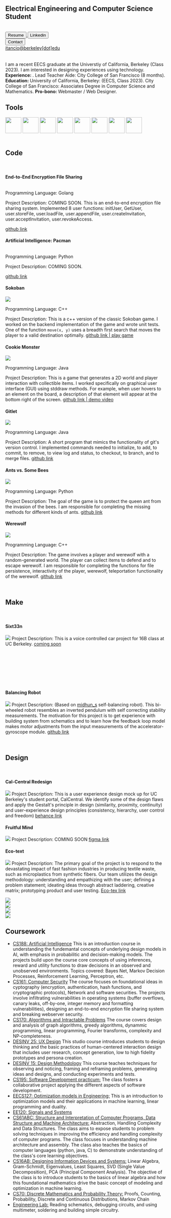 <link type="text/css" rel="stylesheet" href="main.css" />

<br>
<h2 id="Top"> Electrical Engineering and Computer Science Student</h2>
<br>

<div class="menu">
  <a href="Resume10_IrvinTancioco-1.pdf" target="_blank">
    <button class="glow-on-hover glow" type="button">Resume</button>
  </a>
 
  <a href="https://www.linkedin.com/in/irvintancioco/" target="_blank">
    <button class="glow-on-hover glow" type="button">Linkedin</button>
  </a>
  
  <a href="" class="regular">
    <div class="show"><button class="glow-on-hover glow" type="button">Contact</button></div>
    <div class="hide">itancio@berkeley[dot]edu</div>
  </a>
  
</div>

<br>
<br>

<span>
I am a recent EECS graduate at the Universtiy of California, Berkeley (Class 2023). I am interested in designing experiences using technology. 
<strong> Experience: </strong>. 
 Lead Teacher Aide: City College of San Francisco (8 months).
<strong>Education: </strong>
University of California, Berkeley: (EECS, Class 2023).
City College of San Francisco: Associates Degree in Computer Science and Mathematics.
<strong> Pro-bono: </strong>
Webmaster / Web Designer.
</span>

<br>


<!-- Tools -->
<h2 id="Tools"> Tools </h2>

<img src="img/python.png" width = "50">
<img src="img/java.png" width = "50">
<img src="img/cplusplus.png" width = "50">
<img src="img/jupyter.png" width = "50">
<img src="img/photoshop.png" width = "50">
<img src="img/illustrator.png" width = "50">
<img src="img/dreamweaver.png" width = "50">
<img src="img/wordpress.png" width = "50">

<br>
<br>

<!-- Programming Section -->
<h2 id="Code"> Code </h2>
<br>

<div class="gallery">
    <div class="border-round"> 
    <h4> End-to-End Encryption File Sharing</h4>
    <p><img class="side" src="">
       <div class="cell"> Programming Language: Golang </div>
    </p>
    <p>Project Description: COMING SOON. This is an end-to-end encryption file sharing system. Implemented 8 user functions: initUser, GetUser, user.storeFile, user.loadFile, user.appendFile, user.createInvitation, user.acceptInvitation, user.revokeAccess. </p>
    <a href="" target="_blank"> github link </a>
   </p>
  </div>
  
  <div class="gallery">
    <div class="border-round"> 
    <h4> Artificial Intelligence: Pacman</h4>
    <p><img class="side" src="">
       <div class="cell"> Programming Language: Python </div>
    </p>
    <p>Project Description: COMING SOON. </p>
    <a href="" target="_blank"> github link </a>
   </p>
  </div>
  
  
  <div class="border-round"> 
    <h4> Sokoban</h4>
    <p><img class="side" src="img/sokoban.png">
       <div class="cell"> Programming Language: C++ </div>
    </p>
    <p>Project Description: This is a c++ version of the classic Sokoban game. I worked on the backend implementation of the game and wrote unit tests. One of the function <code>move(x, y)</code> uses a breadth first search that moves the player to a valid destination optimally.
    <a href="https://github.com/itancio/cs195-project" target="_blank"> github link </a>
    <a href="https://itancio.github.io/sokoban/" target="_blank">  |   play game </a>
   </p>
  </div>
  
  <div class="border-round" margin=20 width=10>
    <h4> Cookie Monster </h4>
    <p><img class="side" src="img/cookiemonster.png">
       <div class="cell"> Programming Language: Java </div>
    </p>
    <p>Project Description: This is a game that generates a 2D world and player interaction with collectible items. I worked specifically on graphical user interface (GUI) using stddraw methods. For example, when user hovers to an element on the board, a description of that element will appear at the bottom right of the screen.
      <a href="https://github.com/itancio/cookiemonster" target="_blank"> github link </a> 
      <a href="https://www.youtube.com/watch?v=ES2n5Quh2KE" target="_blank">  |   demo video </a>
    </p>
  </div>
 
   <div class="border-round"> 
    <h4> Gitlet </h4>
    <p><img class="side" src="img/gitlet.png">
       <div class="cell"> Programming Language: Java </div>
    </p>
    <p>Project Description: A short program that mimics the functionality of git's version control. I implemented commands needed to initialize, to add, to commit, to remove, to view log and status, to checkout, to branch, and to merge files.
    <a href="https://github.com/itancio/gitlet" target="_blank"> github link </a>
    </p>
  </div>

  <div class="border-round"> 
    <h4> Ants vs. Some Bees </h4>
    <p><img class="side" src="img/ants.png">
       <div class="cell"> Programming Language: Python </div>
    </p>
    <p>Project Description: The goal of the game is to protect the queen ant from the invasion of the bees. I am responsible for completing the missing methods for different kinds of ants.
    <a href="https://github.com/itancio/ants" target="_blank"> github link </a>
   </p>
  </div>
 
  <div class="border-round"> 
    <h4> Werewolf </h4>
    <p><img class="side" src="img/werewolf.jpg">
       <div class="cell"> Programming Language: C++ </div>
    </p>
    <p>Project Description: The game involves a player and werewolf with a random-generated world. The player can collect items to defend and to escape werewolf. I am responsible for completing the functions for file persistence, interactivity of the player, werewolf, teleportation functionality of the werewolf.
    <a href="https://github.com/itancio/werewolf" target="_blank"> github link </a>
    </p>
 </div>
</div>

<br>

 
<!-- Blog Projects -->
<h2 id="Make"> Make </h2>
<br>

<div class="gallery">
  <div class="border-round"> 
    <h4> Sixt33n </h4>
    <p><img class="side" src="img/sixt33n.png">
    Project Description: This is a voice controlled car project for 16B class at UC Berkeley.
    <a href="" target="_blank"> coming soon </a>
    </p>
    <br><br><br><br><br><br>
  </div>

  <div class="border-round"> 
    <h4> Balancing Robot </h4>
    <p><img class="side" src="img/balance.png">
    Project Description: (Based on <a href="https://www.instructables.com/Arduino-Self-Balancing-Robot-1/" target="_blank">midhun_s</a> self-balancing robot). This bi-wheeled robot resembles an inverted pendulum with self correcting stability measurements. The motivation for this project is to get experience with building system from schematics and to learn how the feedback loop model makes motor adjustments from the input measurements of the accelerator-gyroscope module.
    <a href="https://github.com/itancio/balance" target="_blank"> github link </a>
    </p>
  </div>
  
</div>

<br>

<!-- Project Graphics -->
<h2 id="Design"> Design </h2>
<br>

<div class="border-round"> 
  <h4> Cal-Central Redesign </h4>
  <p><img class="side" src="img/calcentral.png">
  Project Description: This is a user experience design mock up for UC Berkeley's student portal, CalCentral. We identify some of the design flaws and apply the Gestalt's principle in design (similarity, proximity, continuity) and user-experience design principles (consistency, hierarchy, user control and freedom)
  <a href="https://www.behance.net/gallery/167009587/CalCentral-Redesign" target="_blank"> behance link</a>
  </p>
</div>

<div class="border-round"> 
  <h4> Fruitful Mind </h4>
  <p><img class="side" src="img/calcentral.png">
  Project Description: COMING SOON
  <a href="https://www.figma.com/proto/eQYfEQiJai68B68lXl8ClT/Mental-Health-(w%2FJason)?type=design&node-id=70-6549&scaling=min-zoom&page-id=10%3A163" target="_blank"> figma link</a>
  </p>
</div>

<div class="border-round"> 
  <h4> Eco-text </h4>
  <p><img class="side" src="img/eco-tex.png">
  Project Description: The primary goal of the project is to respond to the devastating impact of fast fashion industries in producing textile waste, such as microplastics from synthetic fibers. Our team utilizes the design methodology: understanding and empathizing with the user; defining a problem statement; ideating ideas through abstract laddering, creative matrix; prototyping product and user testing.
  <a href="https://eco-tex.weebly.com/" target="_blank"> Eco-tex link </a>
  </p>
</div>

<div class="gallery">
  <div class="thumbnail short mouse"><a href="img/maker1.png" target="_blank">
    <img src="img/maker1.png"></a></div>
  <div class="thumbnail short mouse"><a href="img/maker2.png" target="_blank">
    <img src="img/maker2.png"></a></div>
  <div class="thumbnail mouse"><a href="img/gala.png" target="_blank">
    <img src="img/gala.png"></a></div>
  <div class="thumbnail mouse"><a href="img/trendbrasil.png" target="_blank">
    <img src="img/trendbrasil.png"></a></div>
</div>

<!-- Coursework-->
<h2 id="Coursework"> Coursework </h2>
<ul>
 <li><u>CS188: Artificial Intelligence</u> This is an introduction course in understanding the fundemantal concepts of underlying design models in AI, with emphasis in probabilitic and decision-making models. The projects build upon the course core concepts of using inferences, reward and utility functions to draw decisions in an observed and unobserved environments. Topics covered: Bayes Net, Markov Decision Processes, Reinforcement Learning, Perceptron, etc.
 </li>
  
 <li><u>CS161: Computer Security</u> The course focuses on foundational ideas in cyptography (encryption, authentication, hash functions, and cryptographic protocols), Network and software securities. The projects involve infiltrating vulnerabilities in operating systems (buffer overflows, canary leaks, off-by-one, integer memory and formatting vulnerabilities), designing an end-to-end encryption file sharing system and breaking webserver security.  
 </li>
 
 <li><u>CS170: Algorithms and Intractable Problems</u> The course covers design and analysis of graph algorithms, greedy algorithms, dynammic programming, linear programming, Fourier transforms, complexity and NP-completeness.
 </li>
 
 <li><u>DESINV 25: UX Design</u> This studio course introduces students to design thinking and the basic practices of human-centered interaction design that includes user research, concept generation, low to high fidelity prototypes and persona creation.
 </li>
  
 <li><u>DESINV 15: Design Methodology</u>  This course teaches techniques for observing and noticing, framing and reframing problems, generating ideas and designs, and conducting experiments and tests.
 </li>

 <li><u>CS195: Software Development practicum:</u>  The class fosters a collaborative project applying the different aspects of software development.
 </li>
 
 <li><u>EECS127: Optimization models in Engineering:</u> This is an introduction to optimization models and their applications in machine learning, linear programming and duality.
 </li>
  
 <li><u>EE120: Signals and Systems</u>
 </li>
  
 <li><u>CS61ABC: Structure and Interpretation of Computer Programs, Data Structure and Machine Architecture:</u>  Abstraction, Handling Complexity and Data Structures. The class aims to expose students to problem solving techniques in improving the efficiency and handling complexity of computer programs. The class focuses in understanding machine architecture and assembly. The class also teaches the basics of computer languages (python, java, C) to demonstrate understanding of the class's core learning objectives.
  </li>
 
  <li><u>CS16AB: Designing Information Devices and Systems:</u>  Linear Algebra, Gram-Schmidt, Eigenvalues, Least Squares, SVD (Single Value Decomposition), PCA (Principal Component Analysis). The objective of the class is to introduce students to the basics of linear algebra and how this foundational mathematics drive the basic concept of modeling and optimization in machine learning.
  </li>
 
  <li><u>CS70: Discrete Mathematics and Probability Theory:</u>  Proofs, Counting, Probability, Discrete and Continuous Distributions, Markov Chain
  </li>
 
  <li><u>Engineering Lab:</u>  Reading schematics, debugging circuits, and using multimeter, soldering and building simple circuitry.
  </li>
</ul>

<br>








  

